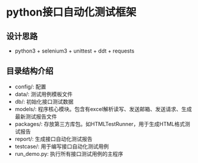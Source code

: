 # python接口自动化测试框架

## 设计思路
- python3 + selenium3 + unittest + ddt + requests

## 目录结构介绍
- config/: 配置
- data/: 测试用例模板文件
- db/: 初始化接口测试数据
- models/: 程序核心模块。包含有excel解析读写、发送邮箱、发送请求、生成最新测试报告文件
- packages/: 存放第三方库包。如HTMLTestRunner，用于生成HTML格式测试报告
- report/: 生成接口自动化测试报告
- testcase/: 用于编写接口自动化测试用例
- run_demo.py: 执行所有接口测试用例的主程序


